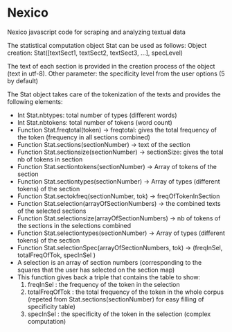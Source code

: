 # Nexico
Nexico javascript code for scraping and analyzing textual data



The statistical computation object Stat can be used as follows:
Object creation: Stat([textSect1, textSect2, textSect3, ...], specLevel)

The text of each section is provided in the creation process of the object (text in utf-8).
Other parameter: the specificity level from the user options (5 by default)

The Stat object takes care of the tokenization of the texts and provides the following elements:
* Int Stat.nbtypes: total number of types (different words)
* Int Stat.nbtokens: total number of tokens (word count)
* Function Stat.freqtotal(token) ->  freqtotal: gives the total frequency of the token (frequency in all sections combined)
* Function Stat.sections(sectionNumber) -> text of the section
* Function Stat.sectionsize(sectionNumber) -> sectionSize: gives the total nb of tokens in section
* Function Stat.sectiontokens(sectionNumber) -> Array of tokens of the section
* Function Stat.sectiontypes(sectionNumber) -> Array of types (different tokens) of the section
* Function Stat.sectokfreq(sectionNumber, tok) -> freqOfTokenInSection
* Function Stat.selection(arrayOfSectionNumbers) -> the combined texts of the selected sections
* Function Stat.selectionsize(arrayOfSectionNumbers) -> nb of tokens of the sections in the selections combined
* Function Stat.selectiontypes(sectionNumber) -> Array of types (different tokens) of the section
* Function Stat.selectionSpec(arrayOfSectionNumbers, tok) -> (freqInSel, totalFreqOfTok, specInSel        )
* A selection is an array of section numbers (corresponding to the squares that the user has selected on the section map)
* This function gives back a triple that contains the table to show:
  1. freqInSel : the frequency of the token in the selection
  2. totalFreqOfTok : the total frequency of the token in the whole corpus (repeted from Stat.sections(sectionNumber) for easy filling of specificity table)
  3. specInSel : the specificity of the token in the selection (complex computation)
